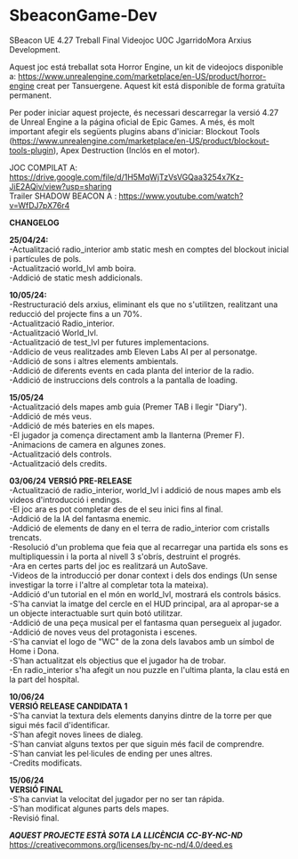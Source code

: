 # SbeaconGame-Dev
SBeacon UE 4.27 Treball Final Videojoc UOC JgarridoMora Arxius Development. <br>

Aquest joc está treballat sota Horror Engine, un kit de videojocs disponible a: https://www.unrealengine.com/marketplace/en-US/product/horror-engine creat per Tansuergene. Aquest kit está disponible de forma gratuïta permanent.<br>

Per poder iniciar aquest projecte, és necessari descarregar la versió 4.27 de Unreal Engine a la página oficial de Epic Games. A més, és molt important afegir els següents plugins abans d'iniciar: Blockout Tools (https://www.unrealengine.com/marketplace/en-US/product/blockout-tools-plugin), Apex Destruction (Inclós en el motor). <br>

JOC COMPILAT A: https://drive.google.com/file/d/1H5MqWjTzVsVGQaa3254x7Kz-JiE2AQiv/view?usp=sharing <br>
Trailer SHADOW BEACON A : https://www.youtube.com/watch?v=WfDJ7pX76r4 <br>

<b>CHANGELOG</b> <br>

<b>25/04/24:</b> <br>
-Actualització radio_interior amb static mesh en comptes del blockout inicial i partícules de pols. <br>
-Actualització world_lvl amb boira. <br>
-Addició de static mesh addicionals. <br>
 
<b>10/05/24:</b> <br>
-Restructuració dels arxius, eliminant els que no s'utilitzen, realitzant una reducció del projecte fins a un 70%. <br>
-Actualització Radio_interior. <br>
-Actualització World_lvl. <br>
-Actualització de test_lvl per futures implementacions. <br>
-Addicio de veus realitzades amb Eleven Labs AI per al personatge. <br>
-Addició de sons i altres elements ambientals. <br>
-Addició de diferents events en cada planta del interior de la radio. <br>
-Addició de instruccions dels controls a la pantalla de loading. <br>

<b>15/05/24</b> <br>
-Actualització dels mapes amb guia (Premer TAB i llegir "Diary"). <br>
-Addició de més veus. <br>
-Addició de més bateries en els mapes. <br>
-El jugador ja comença directament amb la llanterna (Premer F). <br>
-Animacions de camera en algunes zones. <br>
-Actualització dels controls. <br>
-Actualització dels credits. <br>

<b>03/06/24</b> <b> VERSIÓ PRE-RELEASE </b> <br> 
-Actualització de radio_interior, world_lvl i addició de nous mapes amb els videos d'introducció i endings.<br>
-El joc ara es pot completar des de el seu inici fins al final.<br>
-Addició de la IA del fantasma enemic.<br>
-Addició de elements de dany en el terra de radio_interior com cristalls trencats.<br>
-Resolució d'un problema que feia que al recarregar una partida els sons es multipliquessin i la porta al nivell 3 s'obrís, destruint el progrés.<br>
-Ara en certes parts del joc es realitzará un AutoSave.<br>
-Videos de la introducció per donar context i dels dos endings (Un sense investigar la torre i l'altre al completar tota la mateixa).<br>
-Addició d'un tutorial en el món en world_lvl, mostrará els controls básics.<br>
-S'ha canviat la imatge del cercle en el HUD principal, ara al apropar-se a un objecte interactuable surt quin botó utilitzar.<br>
-Addició de una peça musical per el fantasma quan persegueix al jugador.<br>
-Addició de noves veus del protagonista i escenes.<br>
-S'ha canviat el logo de "WC" de la zona dels lavabos amb un símbol de Home i Dona.<br>
-S'han actualitzat els objectius que el jugador ha de trobar.<br>
-En radio_interior s'ha afegit un nou puzzle en l'ultima planta, la clau está en la part del hospital.

 <b>10/06/24</b> <br><b>VERSIÓ RELEASE CANDIDATA 1</b> <br> 
 -S'ha canviat la textura dels elements danyins dintre de la torre per que sigui més facil d'identificar. <br>
 -S'han afegit noves linees de dialeg. <br>
 -S'han canviat alguns textos per que siguin més facil de comprendre. <br>
 -S'han canviat les pel·licules de ending per unes altres. <br>
 -Credits modificats. <br>


<b>15/06/24</b> <br> <b>VERSIÓ FINAL</b> <br>
-S'ha canviat la velocitat del jugador per no ser tan rápida.<br>
-S'han modificat algunes parts dels mapes.<br>
-Revisió final.<br>



<b><i>AQUEST PROJECTE ESTÀ SOTA LA LLICÈNCIA CC-BY-NC-ND</b></i> <br> https://creativecommons.org/licenses/by-nc-nd/4.0/deed.es
